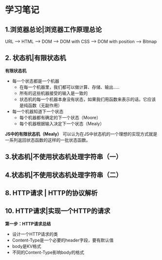 # 学习笔记

## 1.浏览器总论|浏览器工作原理总论

URL --> HTML --> DOM --> DOM with CSS --> DOM with position --> Bitmap

## 2. 状态机|有限状态机

**有限状态机**
* 每一个状态都是一个机器
   * 在每一个机器里，我们都可以做计算、存储、输出.....
   * 所有的这些机器接受的输入是一致的
   * 状态机的每一个机器本身没有状态，如果我们用函数来表示的话，它应该是纯函数（无副作用）
* 每一个机器知道下一个状态
   * 每个机器都有确定的下一个状态（Moore）
   * 每个机器根据输入决定下一个状态（Mealy）

**JS中的有限状态机（Mealy）**
可以认为在JS中状态机的一个理想的实现方式就是一系列返回状态函数的这样的一批状态函数。

## 3.状态机|不使用状态机处理字符串（一）

## 4.状态机|不使用状态机处理字符串（二）

## 8. HTTP请求 | HTTP的协议解析

## 10. HTTP请求|实现一个HTTP的请求

**第一步：HTTP请求总结**
* 设计一个HTTP请求的类
* Content-Type是一个必要的header字段，要有默认值
* body是KV格式
* 不同的Content-Type影响body的格式

